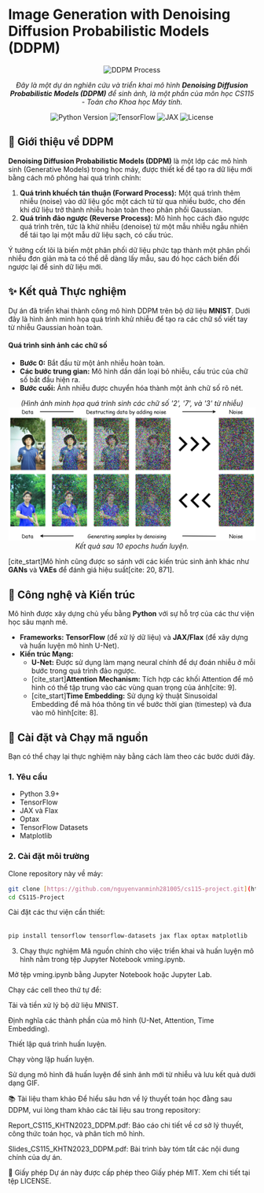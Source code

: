 # Image Generation with Denoising Diffusion Probabilistic Models (DDPM)

<div align="center">
  <img src="https://raw.githubusercontent.com/nguyenvanminh281005/cs115-project/main/Report_CS115_KHTN2023_DDPM.pdf-page1-body-image-0.jpg" alt="DDPM Process" width="700"/>
</div>

<p align="center">
  <em>Đây là một dự án nghiên cứu và triển khai mô hình <strong>Denoising Diffusion Probabilistic Models (DDPM)</strong> để sinh ảnh, là một phần của môn học CS115 - Toán cho Khoa học Máy tính.</em>
</p>

<p align="center">
  <img src="https://img.shields.io/badge/python-3.9%2B-blue.svg" alt="Python Version">
  <img src="https://img.shields.io/badge/tensorflow-%23FF6F00.svg?style=for-the-badge&logo=tensorflow&logoColor=white" alt="TensorFlow">
  <img src="https://img.shields.io/badge/jax-%235E48B3.svg?style=for-the-badge&logo=jax&logoColor=white" alt="JAX">
  <img src="https://img.shields.io/badge/license-MIT-green.svg" alt="License">
</p>

## 🌟 Giới thiệu về DDPM

**Denoising Diffusion Probabilistic Models (DDPM)** là một lớp các mô hình sinh (Generative Models) trong học máy, được thiết kế để tạo ra dữ liệu mới bằng cách mô phỏng hai quá trình chính:

1.  **Quá trình khuếch tán thuận (Forward Process):** Một quá trình thêm nhiễu (noise) vào dữ liệu gốc một cách từ từ qua nhiều bước, cho đến khi dữ liệu trở thành nhiễu hoàn toàn theo phân phối Gaussian.
2.  **Quá trình đảo ngược (Reverse Process):** Mô hình học cách đảo ngược quá trình trên, tức là khử nhiễu (denoise) từ một mẫu nhiễu ngẫu nhiên để tái tạo lại một mẫu dữ liệu sạch, có cấu trúc.

Ý tưởng cốt lõi là biến một phân phối dữ liệu phức tạp thành một phân phối nhiễu đơn giản mà ta có thể dễ dàng lấy mẫu, sau đó học cách biến đổi ngược lại để sinh dữ liệu mới.

## ✨ Kết quả Thực nghiệm

Dự án đã triển khai thành công mô hình DDPM trên bộ dữ liệu **MNIST**. Dưới đây là hình ảnh minh họa quá trình khử nhiễu để tạo ra các chữ số viết tay từ nhiễu Gaussian hoàn toàn.

#### Quá trình sinh ảnh các chữ số

* **Bước 0:** Bắt đầu từ một ảnh nhiễu hoàn toàn.
* **Các bước trung gian:** Mô hình dần dần loại bỏ nhiễu, cấu trúc của chữ số bắt đầu hiện ra.
* **Bước cuối:** Ảnh nhiễu được chuyển hóa thành một ảnh chữ số rõ nét.

<p align="center">
  <em>(Hình ảnh minh họa quá trình sinh các chữ số '2', '7', và '3' từ nhiễu)</em>
  <img src="https://github.com/nguyenvanminh281005/CS115-Project/blob/main/Source/samples1.png" alt="Generated Digits" width="800"/>
  <br>
  <em>Kết quả sau 10 epochs huấn luyện.</em>
</p>

[cite_start]Mô hình cũng được so sánh với các kiến trúc sinh ảnh khác như **GANs** và **VAEs** để đánh giá hiệu suất[cite: 20, 871].

## 🚀 Công nghệ và Kiến trúc

Mô hình được xây dựng chủ yếu bằng **Python** với sự hỗ trợ của các thư viện học sâu mạnh mẽ.

* **Frameworks:** **TensorFlow** (để xử lý dữ liệu) và **JAX/Flax** (để xây dựng và huấn luyện mô hình U-Net).
* **Kiến trúc Mạng:**
    * **U-Net:** Được sử dụng làm mạng neural chính để dự đoán nhiễu ở mỗi bước trong quá trình đảo ngược.
    * [cite_start]**Attention Mechanism:** Tích hợp các khối Attention để mô hình có thể tập trung vào các vùng quan trọng của ảnh[cite: 9].
    * [cite_start]**Time Embedding:** Sử dụng kỹ thuật Sinusoidal Embedding để mã hóa thông tin về bước thời gian (timestep) và đưa vào mô hình[cite: 8].

## 🔧 Cài đặt và Chạy mã nguồn

Bạn có thể chạy lại thực nghiệm này bằng cách làm theo các bước dưới đây.

### **1. Yêu cầu**

* Python 3.9+
* TensorFlow
* JAX và Flax
* Optax
* TensorFlow Datasets
* Matplotlib

### **2. Cài đặt môi trường**

Clone repository này về máy:
```bash
git clone [https://github.com/nguyenvanminh281005/cs115-project.git](https://github.com/nguyenvanminh281005/cs115-project.git)
cd CS115-Project
```
Cài đặt các thư viện cần thiết:

``` Bash

pip install tensorflow tensorflow-datasets jax flax optax matplotlib
```
3. Chạy thực nghiệm
Mã nguồn chính cho việc triển khai và huấn luyện mô hình nằm trong tệp Jupyter Notebook vming.ipynb.

Mở tệp vming.ipynb bằng Jupyter Notebook hoặc Jupyter Lab.

Chạy các cell theo thứ tự để:

Tải và tiền xử lý bộ dữ liệu MNIST.

Định nghĩa các thành phần của mô hình (U-Net, Attention, Time Embedding).

Thiết lập quá trình huấn luyện.

Chạy vòng lặp huấn luyện.

Sử dụng mô hình đã huấn luyện để sinh ảnh mới từ nhiễu và lưu kết quả dưới dạng GIF.

📚 Tài liệu tham khảo
Để hiểu sâu hơn về lý thuyết toán học đằng sau DDPM, vui lòng tham khảo các tài liệu sau trong repository:

Report_CS115_KHTN2023_DDPM.pdf: Báo cáo chi tiết về cơ sở lý thuyết, công thức toán học, và phân tích mô hình.

Slides_CS115_KHTN2023_DDPM.pdf: Bài trình bày tóm tắt các nội dung chính của dự án.

📄 Giấy phép
Dự án này được cấp phép theo Giấy phép MIT. Xem chi tiết tại tệp LICENSE.